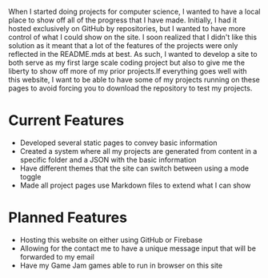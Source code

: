 When I started doing projects for computer science, I wanted to have a local place to show off all of the progress that I have made. Initially, I had it hosted exclusively on GitHub by repositories, but I wanted to have more control of what I could show on the site. I soon realized that I didn't like this solution as it meant that a lot of the features of the projects were only reflected in the README.mds at best. As such, I wanted to develop a site to both serve as my first large scale coding project but also to give me the liberty to show off more of my prior projects.If everything goes well with this website, I want to be able to have some of my projects running on these pages to avoid forcing you to download the repository to test my projects.

# Current Features

- Developed several static pages to convey basic information
- Created a system where all my projects are generated from content in a specific folder and a JSON with the basic information
- Have different themes that the site can switch between using a mode toggle
- Made all project pages use Markdown files to extend what I can show

# Planned Features

- Hosting this website on either using GitHub or Firebase
- Allowing for the contact me to have a unique message input that will be forwarded to my email
- Have my Game Jam games able to run in browser on this site
